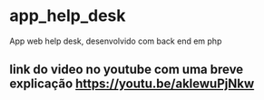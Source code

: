 # app_help_desk
App web help desk, desenvolvido com back end em php

## link do video no youtube com uma breve explicação https://youtu.be/aklewuPjNkw
